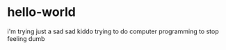 # hello-world
i'm trying
just a sad sad kiddo trying to do computer programming to stop feeling dumb 
